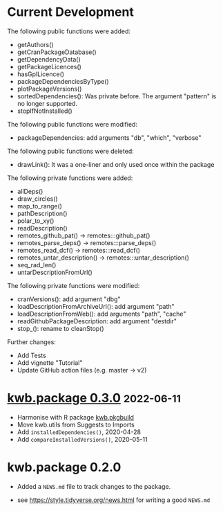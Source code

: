 # Current Development

The following public functions were added:

- getAuthors()
- getCranPackageDatabase()
- getDependencyData()
- getPackageLicences()
- hasGplLicence()
- packageDependenciesByType()
- plotPackageVersions()
- sortedDependencies(): Was private before. The argument "pattern" is no longer
  supported.
- stopIfNotInstalled()

The following public functions were modified:

- packageDependencies: add arguments "db", "which", "verbose"

The following public functions were deleted:

- drawLink(): It was a one-liner and only used once within the package

The following private functions were added:

- allDeps()
- draw_circles()
- map_to_range()
- pathDescription()
- polar_to_xy()
- readDescription()
- remotes_github_pat() -> remotes:::github_pat()
- remotes_parse_deps() -> remotes:::parse_deps()
- remotes_read_dcf() -> remotes:::read_dcf()
- remotes_untar_description() -> remotes:::untar_description()
- seq_rad_len()
- untarDescriptionFromUrl()

The following private functions were modified:

- cranVersions(): add argument "dbg"
- loadDescriptionFromArchiveUrl(): add argument "path"
- loadDescriptionFromWeb(): add arguments "path", "cache"
- readGithubPackageDescription: add argument "destdir"
- stop_(): rename to cleanStop()

Further changes:

- Add Tests
- Add vignette "Tutorial"
- Update GitHub action files (e.g. master -> v2)

# [kwb.package 0.3.0](https://github.com/KWB-R/kwb.package/releases/tag/v0.3.0) <small>2022-06-11</small>

* Harmonise with R package [kwb.pkgbuild](https://kwb-r.github.io/kwb.pkgbuild)
* Move kwb.utils from Suggests to Imports
* Add `installedDependencies()`, 2020-04-28
* Add `compareInstalledVersions()`, 2020-05-11

# kwb.package 0.2.0

* Added a `NEWS.md` file to track changes to the package.

* see https://style.tidyverse.org/news.html for writing a good `NEWS.md`


